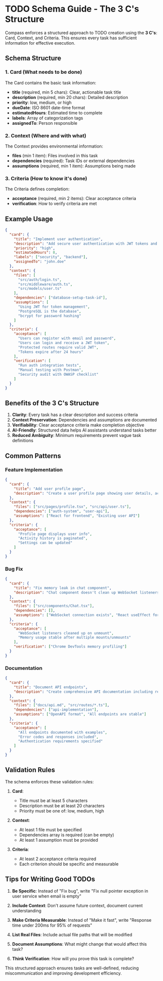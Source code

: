# TODO Schema Guide - The 3 C's Structure

Compass enforces a structured approach to TODO creation using the **3 C's**: Card, Context, and Criteria. This ensures every task has sufficient information for effective execution.

## Schema Structure

### 1. Card (What needs to be done)
The Card contains the basic task information:
- **title** (required, min 5 chars): Clear, actionable task title
- **description** (required, min 20 chars): Detailed description
- **priority**: low, medium, or high
- **dueDate**: ISO 8601 date-time format
- **estimatedHours**: Estimated time to complete
- **labels**: Array of categorization tags
- **assignedTo**: Person responsible

### 2. Context (Where and with what)
The Context provides environmental information:
- **files** (min 1 item): Files involved in this task
- **dependencies** (required): Task IDs or external dependencies
- **assumptions** (required, min 1 item): Assumptions being made

### 3. Criteria (How to know it's done)
The Criteria defines completion:
- **acceptance** (required, min 2 items): Clear acceptance criteria
- **verification**: How to verify criteria are met

## Example Usage

```json
{
  "card": {
    "title": "Implement user authentication",
    "description": "Add secure user authentication with JWT tokens and proper session management",
    "priority": "high",
    "estimatedHours": 8,
    "labels": ["security", "backend"],
    "assignedTo": "john.doe"
  },
  "context": {
    "files": [
      "src/auth/login.ts",
      "src/middleware/auth.ts",
      "src/models/user.ts"
    ],
    "dependencies": ["database-setup-task-id"],
    "assumptions": [
      "Using JWT for token management",
      "PostgreSQL is the database",
      "bcrypt for password hashing"
    ]
  },
  "criteria": {
    "acceptance": [
      "Users can register with email and password",
      "Users can login and receive a JWT token",
      "Protected routes require valid JWT",
      "Tokens expire after 24 hours"
    ],
    "verification": [
      "Run auth integration tests",
      "Manual testing with Postman",
      "Security audit with OWASP checklist"
    ]
  }
}
```

## Benefits of the 3 C's Structure

1. **Clarity**: Every task has a clear description and success criteria
2. **Context Preservation**: Dependencies and assumptions are documented
3. **Verifiability**: Clear acceptance criteria make completion objective
4. **AI-Friendly**: Structured data helps AI assistants understand tasks better
5. **Reduced Ambiguity**: Minimum requirements prevent vague task definitions

## Common Patterns

### Feature Implementation
```json
{
  "card": {
    "title": "Add user profile page",
    "description": "Create a user profile page showing user details, activity history, and settings"
  },
  "context": {
    "files": ["src/pages/profile.tsx", "src/api/user.ts"],
    "dependencies": ["auth-system", "user-api"],
    "assumptions": ["React for frontend", "Existing user API"]
  },
  "criteria": {
    "acceptance": [
      "Profile page displays user info",
      "Activity history is paginated",
      "Settings can be updated"
    ]
  }
}
```

### Bug Fix
```json
{
  "card": {
    "title": "Fix memory leak in chat component",
    "description": "Chat component doesn't clean up WebSocket listeners causing memory leak on unmount"
  },
  "context": {
    "files": ["src/components/Chat.tsx"],
    "dependencies": [],
    "assumptions": ["WebSocket connection exists", "React useEffect for lifecycle"]
  },
  "criteria": {
    "acceptance": [
      "WebSocket listeners cleaned up on unmount",
      "Memory usage stable after multiple mounts/unmounts"
    ],
    "verification": ["Chrome DevTools memory profiling"]
  }
}
```

### Documentation
```json
{
  "card": {
    "title": "Document API endpoints",
    "description": "Create comprehensive API documentation including request/response examples and error codes"
  },
  "context": {
    "files": ["docs/api.md", "src/routes/*.ts"],
    "dependencies": ["api-implementation"],
    "assumptions": ["OpenAPI format", "All endpoints are stable"]
  },
  "criteria": {
    "acceptance": [
      "All endpoints documented with examples",
      "Error codes and responses included",
      "Authentication requirements specified"
    ]
  }
}
```

## Validation Rules

The schema enforces these validation rules:

1. **Card**:
   - Title must be at least 5 characters
   - Description must be at least 20 characters
   - Priority must be one of: low, medium, high

2. **Context**:
   - At least 1 file must be specified
   - Dependencies array is required (can be empty)
   - At least 1 assumption must be provided

3. **Criteria**:
   - At least 2 acceptance criteria required
   - Each criterion should be specific and measurable

## Tips for Writing Good TODOs

1. **Be Specific**: Instead of "Fix bug", write "Fix null pointer exception in user service when email is empty"

2. **Include Context**: Don't assume future context, document current understanding

3. **Make Criteria Measurable**: Instead of "Make it fast", write "Response time under 200ms for 95% of requests"

4. **List Real Files**: Include actual file paths that will be modified

5. **Document Assumptions**: What might change that would affect this task?

6. **Think Verification**: How will you prove this task is complete?

This structured approach ensures tasks are well-defined, reducing miscommunication and improving development efficiency.